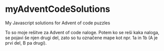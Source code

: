 # myAdventCodeSolutions
My Javascript solutions for Advent of code puzzles

To so moje rešitve za Advent of code naloge. Potem ko se reši kaka naloga, se pojavi še njen drugi del, zato so tu označene mape kot npr. 1a in 1b (A je prvi del, B pa drugi).
